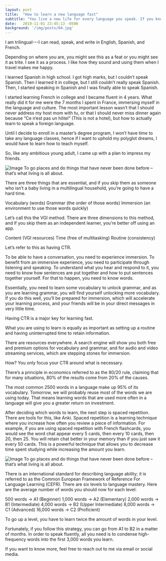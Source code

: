 ```yaml
---
layout: post
title:  "How to learn a new language fast"
subtitle: "You live a new life for every language you speak. If you know only one language, you live only once."
date:   2019-11-01 23:45:13 -0500
background: '/img/posts/04.jpg'
---
```


I am trilingual---I can read, speak, and write in English, Spanish, and French. 

Depending on where you are, you might see this as a feat or you might see it as trite. I see it as a process. I like how they sound and using them when I travel makes me happy.

I learned Spanish in high school. I got high marks, but I couldn’t speak Spanish. Then I learned it in college, but I still couldn’t really speak Spanish. Then, I started speaking in Spanish and I was finally able to speak Spanish.

I started learning French in college and I became fluent in 4 years. What really did it for me were the 7 months I spent in France, immersing myself in the language and culture. The most important lesson wasn’t that I should never address my host mom with tu, or that I should never miss dinner again because “Ce n’est pas un hôtel” (This is not a hotel), but how to actually learn to speak a foreign language.

Until I decide to enroll in a master’s degree program, I won’t have time to take any language classes, hence if I want to uphold my polyglot dreams, I would have to learn how to teach myself. 

So, like any ambitious young adult, I came up with a plan to impress my friends.

<img class="img-fluid" src="https://images.unsplash.com/photo-1519734004356-f588de029302?ixlib=rb-1.2.1&ixid=eyJhcHBfaWQiOjEyMDd9&auto=format&fit=crop&w=1950&q=80" alt="Image">
<span class="caption text-muted">To go places and do things that have never been done before – that’s what living is all about.</span>

There are three things that are essential, and if you skip them as someone who isn’t a baby living in a multilingual household, you’re going to have a hard time.

Vocabulary (words)
Grammar (the order of those words)
Immersion (an environment to use those words quickly)

Let’s call this the VGI method. There are three dimensions to this method, and if you skip them as an independent learner, you’re better off using an app.

Content (VGI resources)
Time (free of multitasking)
Routine (consistency)

Let’s refer to this as having CTR. 

To be able to have a conversation, you need to experience immersion. To benefit from an immersive experience, you need to participate through listening and speaking. To understand what you hear and respond to it, you need to know how sentences are put together and how to put sentences together yourself. For that to happen, you need to know words.

Essentially, you need to learn some vocabulary to unlock grammar, and as you are learning grammar, you will find yourself unlocking more vocabulary. If you do this well, you’ll be prepared for immersion, which will accelerate your learning process, and your friends will be in your direct messages in very little time.

Having CTR is a major key for learning fast.

What you are using to learn is equally as important as setting up a routine and having uninterrupted time to retain information.

There are resources everywhere. A search engine will show you both free and premium options for vocabulary and grammar, and for audio and video streaming services, which are stepping stones for immersion.

How? You only focus your CTR around what is necessary.

There’s a principle in economics referred to as the 80/20 rule, claiming that for many situations, 80% of the results come from 20% of the causes. 

The most common 2500 words in a language make up 95% of its vocabulary. Tomorrow, we will probably reuse most of the words we are using today. That means learning words that are used more often in a language will give you a greater return on investment.

After deciding which words to learn, the next step is spaced repetition. There are tools for this, like Anki. Spaced repetition is a learning technique where you increase how often you review a piece of information. For example, if you are using spaced repetition with French flashcards, you would see the word chat appear every 5 cards, then every 10 cards, then 20, then 25. You will retain chat better in your memory than if you just saw it every 50 cards. This is a powerful technique that allows you to decrease time spent studying while increasing the amount you learn.

<img class="img-fluid" src="https://knowledgeplus.nejm.org/wp-content/uploads/2015/11/forgetting-curves.jpg" alt="Image">
<span class="caption text-muted">To go places and do things that have never been done before – that’s what living is all about.</span>

There is an international standard for describing language ability; it is referred to as the Common European Framework of Reference For Language Learning (CEFR). There are six levels to language mastery. Here are the average number of words you should now for each level:

500 words      → A1 (Beginner)
1,000 words   → A2 (Elementary)	
2,000 words   → B1 (Intermediate)
4,000 words   → B2 (Upper Intermediate)
8,000 words   → C1 (Advanced)
16,000 words → C2 (Proficient)

To go up a level, you have to learn twice the amount of words in your level.

Fortunately, if you follow this strategy, you can go from A1 to B2 in a matter of months.  In order to speak fluently, all you need is to condense high-frequency words into the first 3,000 words you learn.

If you want to know more, feel free to reach out to me via email or social media.


<!--

<p>Never in all their history have men been able truly to conceive of the world as one: a single sphere, a globe, having the qualities of a globe, a round earth in which all the directions eventually meet, in which there is no center because every point, or none, is center — an equal earth which all men occupy as equals. The airman's earth, if free men make it, will be truly round: a globe in practice, not in theory.</p>

<p>Science cuts two ways, of course; its products can be used for both good and evil. But there's no turning back from science. The early warnings about technological dangers also come from science.</p>

<p>What was most significant about the lunar voyage was not that man set foot on the Moon but that they set eye on the earth.</p>

<p>A Chinese tale tells of some men sent to harm a young girl who, upon seeing her beauty, become her protectors rather than her violators. That's how I felt seeing the Earth for the first time. I could not help but love and cherish her.</p>

<p>For those who have seen the Earth from space, and for the hundreds and perhaps thousands more who will, the experience most certainly changes your perspective. The things that we share in our world are far more valuable than those which divide us.</p>

<h2 class="section-heading">The Final Frontier</h2>

<p>There can be no thought of finishing for ‘aiming for the stars.’ Both figuratively and literally, it is a task to occupy the generations. And no matter how much progress one makes, there is always the thrill of just beginning.</p>

<p>There can be no thought of finishing for ‘aiming for the stars.’ Both figuratively and literally, it is a task to occupy the generations. And no matter how much progress one makes, there is always the thrill of just beginning.</p>

<blockquote class="blockquote">The dreams of yesterday are the hopes of today and the reality of tomorrow. Science has not yet mastered prophecy. We predict too much for the next year and yet far too little for the next ten.</blockquote>

<p>Spaceflights cannot be stopped. This is not the work of any one man or even a group of men. It is a historical process which mankind is carrying out in accordance with the natural laws of human development.</p>

<h2 class="section-heading">Reaching for the Stars</h2>

<p>As we got further and further away, it [the Earth] diminished in size. Finally it shrank to the size of a marble, the most beautiful you can imagine. That beautiful, warm, living object looked so fragile, so delicate, that if you touched it with a finger it would crumble and fall apart. Seeing this has to change a man.</p>

<img class="img-fluid" src="https://source.unsplash.com/Mn9Fa_wQH-M/800x450" alt="Demo Image">
<span class="caption text-muted">To go places and do things that have never been done before – that’s what living is all about.</span>

<p>Space, the final frontier. These are the voyages of the Starship Enterprise. Its five-year mission: to explore strange new worlds, to seek out new life and new civilizations, to boldly go where no man has gone before.</p>

<p>As I stand out here in the wonders of the unknown at Hadley, I sort of realize there’s a fundamental truth to our nature, Man must explore, and this is exploration at its greatest.</p>

<p>Placeholder text by <a href="http://spaceipsum.com/">Space Ipsum</a>. Photographs by <a href="https://unsplash.com/">Unsplash</a>.</p>

-->
